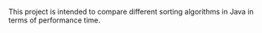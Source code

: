 This project is intended to compare different sorting algorithms in Java in terms of performance time.
